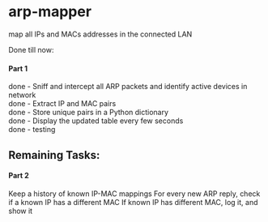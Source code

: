 # arp-mapper
map all IPs and MACs addresses in the connected LAN

Done till now:

#### Part 1

done - Sniff and intercept all ARP packets and identify active devices in network  
done - Extract IP and MAC pairs  
done - Store unique pairs in a Python dictionary  
done - Display the updated table every few seconds  
done - testing  

## Remaining Tasks:

#### Part 2

Keep a history of known IP-MAC mappings
For every new ARP reply, check if a known IP has a different MAC
If known IP has different MAC, log it, and show it





